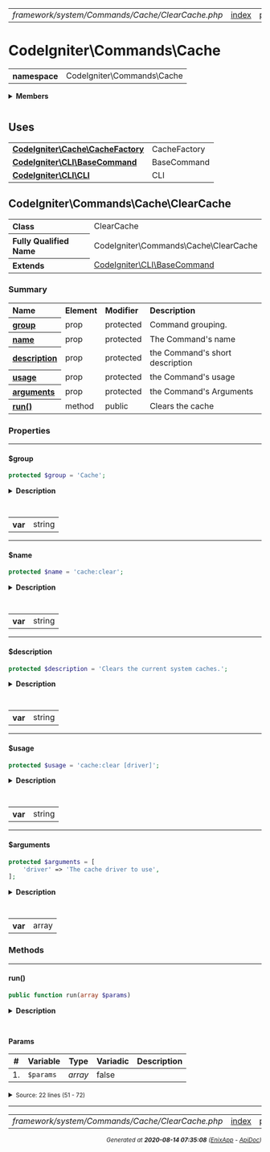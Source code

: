 


 



<table>
<tr>
<td style="width:100%"><em>framework/system/Commands/Cache/ClearCache.php</em></td>
<td><a href="../../../../../../../api/index.md">index</a></td>
<td><a href="../../../../../../../api/vendor/codeigniter4/framework/system/CodeIgniter.md">prev</a></td>
<td><a href="../../../../../../../api/vendor/codeigniter4/framework/system/Commands/Database/CreateMigration.md">next</a></td>
</tr>
</table>







# CodeIgniter\Commands\Cache 
<table style="text-align:left">
<tr><th>namespace</th><td>CodeIgniter\Commands\Cache</td></tr>
</table>

 

<details>
<summary style="margin-bottom:12px;"><strong>Members</strong></summary>
<table>
<tr><td><a href="../../../../../../../api/vendor/codeigniter4/framework/system/Commands/Cache/ClearCache.md">CodeIgniter\Commands\Cache\ClearCache</a></td></tr>
</table>
</details>



 
 ## Uses

<table style="text-align:left;">
<tr>
<td>
<a href="../../../../../../../api/vendor/codeigniter4/framework/system/Cache/CacheFactory.md"><strong>CodeIgniter\Cache\CacheFactory</strong></a>
</td>
<td>CacheFactory</td>
</tr>
<tr>
<td>
<a href="../../../../../../../api/vendor/codeigniter4/framework/system/CLI/BaseCommand.md"><strong>CodeIgniter\CLI\BaseCommand</strong></a>
</td>
<td>BaseCommand</td>
</tr>
<tr>
<td>
<a href="../../../../../../../api/vendor/codeigniter4/framework/system/CLI/CLI.md"><strong>CodeIgniter\CLI\CLI</strong></a>
</td>
<td>CLI</td>
</tr>
</table>



 
## CodeIgniter\Commands\Cache\ClearCache

<table style="text-align:left">
<tr><th>Class</th><td>ClearCache</td></tr>
<tr><th>Fully Qualified Name</th><td>CodeIgniter\Commands\Cache\ClearCache</td></tr>
<tr><th>Extends</th><td><a href="../../../../../../../api/vendor/codeigniter4/framework/system/CLI/BaseCommand.md">CodeIgniter\CLI\BaseCommand</a></td></tr>
</table>




### Summary


<table style="text-align:left;">
<tr>
<th>Name</th>
<th>Element</th>
<th>Modifier</th>
<th>Description</th>
</tr>

<tr>
<th><a href="#group"><strong>group</strong></a></th>
<td>prop</td>
<td>
protected

</td>
<td>Command grouping.</td>
</tr>
<tr>
<th><a href="#name"><strong>name</strong></a></th>
<td>prop</td>
<td>
protected

</td>
<td>The Command&#039;s name</td>
</tr>
<tr>
<th><a href="#description"><strong>description</strong></a></th>
<td>prop</td>
<td>
protected

</td>
<td>the Command&#039;s short description</td>
</tr>
<tr>
<th><a href="#usage"><strong>usage</strong></a></th>
<td>prop</td>
<td>
protected

</td>
<td>the Command&#039;s usage</td>
</tr>
<tr>
<th><a href="#arguments"><strong>arguments</strong></a></th>
<td>prop</td>
<td>
protected

</td>
<td>the Command&#039;s Arguments</td>
</tr>

<tr>
<th><a href="#run"><strong>run</strong>()</a></th>
<td>method</td>
<td>
public

</td>
<td>Clears the cache</td>
</tr>

</table>





### Properties


<hr>

#### $group

```php
protected $group = 'Cache';
```

<details>
<summary style="margin-bottom:12px;"><strong>Description</strong></summary>

<table>
<tr><td>
Command grouping.
</td></tr>
</table>


</details>



<table style="text-align:left">
</table>




<table>
<tr>
<th style="vertical-align:top;">var</th>
<td>string
</td>
</tr>
</table>


<hr>

#### $name

```php
protected $name = 'cache:clear';
```

<details>
<summary style="margin-bottom:12px;"><strong>Description</strong></summary>

<table>
<tr><td>
The Command's name
</td></tr>
</table>


</details>



<table style="text-align:left">
</table>




<table>
<tr>
<th style="vertical-align:top;">var</th>
<td>string
</td>
</tr>
</table>


<hr>

#### $description

```php
protected $description = 'Clears the current system caches.';
```

<details>
<summary style="margin-bottom:12px;"><strong>Description</strong></summary>

<table>
<tr><td>
the Command's short description
</td></tr>
</table>


</details>



<table style="text-align:left">
</table>




<table>
<tr>
<th style="vertical-align:top;">var</th>
<td>string
</td>
</tr>
</table>


<hr>

#### $usage

```php
protected $usage = 'cache:clear [driver]';
```

<details>
<summary style="margin-bottom:12px;"><strong>Description</strong></summary>

<table>
<tr><td>
the Command's usage
</td></tr>
</table>


</details>



<table style="text-align:left">
</table>




<table>
<tr>
<th style="vertical-align:top;">var</th>
<td>string
</td>
</tr>
</table>


<hr>

#### $arguments

```php
protected $arguments = [
	'driver' => 'The cache driver to use',
];
```

<details>
<summary style="margin-bottom:12px;"><strong>Description</strong></summary>

<table>
<tr><td>
the Command's Arguments
</td></tr>
</table>


</details>



<table style="text-align:left">
</table>




<table>
<tr>
<th style="vertical-align:top;">var</th>
<td>array
</td>
</tr>
</table>







### Methods


<hr>

#### run()

```php
public function run(array $params)
```

<details>
<summary style="margin-bottom:12px;"><strong>Description</strong></summary>

<table>
<tr><td>
Clears the cache
</td></tr>
</table>


</details>



<table style="text-align:left">
</table>


**Params**

<table>
<thead>
<tr>
<th>#</th>
<th>Variable</th>
<th>Type</th>
<th>Variadic</th>
<th>Description</th>
</tr>
</thead>
<tbody>

<tr>
<td>1.</td>
<td><code>$params</code></td>
<td><em>array
</em></td>
<td>false</td>
<td></td>
</tr>


</tbody>
</table>








<details>
<summary><small>Source: 22 lines (51 - 72)</small></summary>

```php
public function run(array $params)
{
	$config = config('Cache');

	$handler = $params[0] ?? $config->handler;
	if (! array_key_exists($handler, $config->validHandlers))
	{
		CLI::error($handler . ' is not a valid cache handler.');
		return;
	}

	$config->handler = $handler;
	$cache           = CacheFactory::getHandler($config);

	if (! $cache->clean())
	{
		CLI::error('Error while clearing the cache.');
		return;
	}

	CLI::write(CLI::color('Done', 'green'));
}
```

</details>





 


 
  




<hr>

<table>
<tr>
<td style="width:100%"><em>framework/system/Commands/Cache/ClearCache.php</em></td>
<td><a href="../../../../../../../api/index.md">index</a></td>
<td><a href="../../../../../../../api/vendor/codeigniter4/framework/system/CodeIgniter.md">prev</a></td>
<td><a href="../../../../../../../api/vendor/codeigniter4/framework/system/Commands/Database/CreateMigration.md">next</a></td>
<td><a href="#">top</a></td></tr>
</table>




<div style="text-align:right;">

<small>_Generated at **2020-08-14 07:35:08**_ *([EnixApp](https://github.com/enix-app) - [ApiDoc](https://github.com/enix-app/apidoc))*</small>
</div>